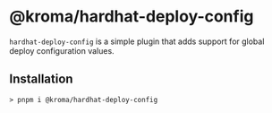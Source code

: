 # @kroma/hardhat-deploy-config

`hardhat-deploy-config` is a simple plugin that adds support for global deploy configuration values.

## Installation

```shell
> pnpm i @kroma/hardhat-deploy-config
```
